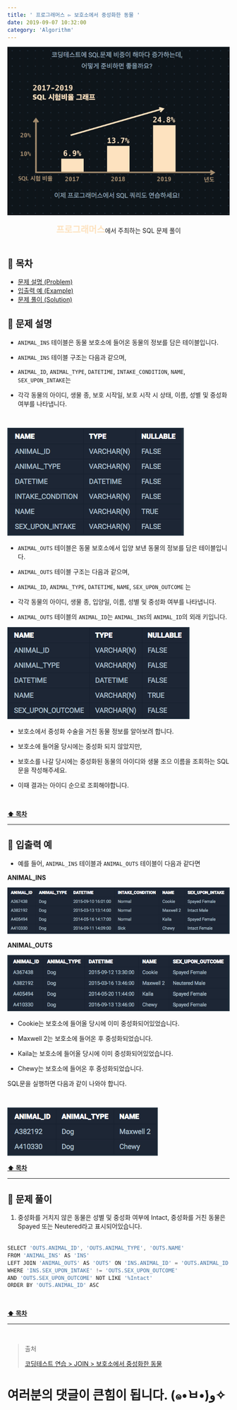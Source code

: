 ```yaml
---
title: ' 프로그래머스 ▻ 보호소에서 중성화한 동물 '
date: 2019-09-07 10:32:00
category: 'Algorithm'
---
```


![](../../images/sql/logo.png)

<center><strong style="color:#FDE2BF; font-size: 20px;">프로그래머스</strong>에서 주최하는 SQL 문제 풀이</center>

<br />

## **💎 목차**

- [문제 설명 (Problem)](#-문제-설명)
- [입출력 예 (Example)](#-입출력-예)
- [문제 풀이 (Solution)](#-문제-풀이)

## **📕 문제 설명**

- `ANIMAL_INS` 테이블은 동물 보호소에 들어온 동물의 정보를 담은 테이블입니다.

- `ANIMAL_INS` 테이블 구조는 다음과 같으며,

- `ANIMAL_ID`, `ANIMAL_TYPE`, `DATETIME`, `INTAKE_CONDITION`, `NAME`, `SEX_UPON_INTAKE`는

- 각각 동물의 아이디, 생물 종, 보호 시작일, 보호 시작 시 상태, 이름, 성별 및 중성화 여부를 나타냅니다.

<br />

![](../../images/sql/table.1.png)
<br />

- `ANIMAL_OUTS` 테이블은 동물 보호소에서 입양 보낸 동물의 정보를 담은 테이블입니다.

- `ANIMAL_OUTS` 테이블 구조는 다음과 같으며,

- `ANIMAL_ID`, `ANIMAL_TYPE`, `DATETIME`, `NAME`, `SEX_UPON_OUTCOME` 는

- 각각 동물의 아이디, 생물 종, 입양일, 이름, 성별 및 중성화 여부를 나타냅니다.

- `ANIMAL_OUTS` 테이블의 `ANIMAL_ID`는 `ANIMAL_INS`의 `ANIMAL_ID`의 외래 키입니다.

![](../../images/sql/table.2.png)
<br />

- 보호소에서 중성화 수술을 거친 동물 정보를 알아보려 합니다.

- 보호소에 들어올 당시에는 중성화 되지 않았지만,

- 보호소를 나갈 당시에는 중성화된 동물의 아이디와 생물 조으 이름을 조회하는 SQL문을 작성해주세요.

- 이때 결과는 아이디 순으로 조회해야합니다.

<br />

**[⬆ 목차](#-목차)**

---

## **📙 입출력 예**

- 예를 들어, `ANIMAL_INS` 테이블과 `ANIMAL_OUTS` 테이블이 다음과 같다면

**ANIMAL_INS**

![](../../images/sql/join/4-1.example.png)
<br />

**ANIMAL_OUTS**

![](../../images/sql/join/4-2.example.png)
<br />

- Cookie는 보호소에 들어올 당시에 이미 중성화되어있었습니다.

- Maxwell 2는 보호소에 들어온 후 중성화되었습니다.

- Kaila는 보호소에 들어올 당시에 이미 중성화되어있었습니다.

- Chewy는 보호소에 들어온 후 중성화되었습니다.

SQL문을 실행하면 다음과 같이 나와야 합니다.

<br />

![](../../images/sql/join/4-3.example.png)
<br />

**[⬆ 목차](#-목차)**

---

## **📘 문제 풀이**

1. 중성화를 거치지 않은 동물은 성별 및 중성화 여부에 Intact, 중성화를 거친 동물은 Spayed 또는 Neutered라고 표시되어있습니다.

```js

SELECT 'OUTS.ANIMAL_ID', 'OUTS.ANIMAL_TYPE', 'OUTS.NAME'
FROM 'ANIMAL_INS' AS 'INS'
LEFT JOIN 'ANIMAL_OUTS' AS 'OUTS' ON 'INS.ANIMAL_ID' = 'OUTS.ANIMAL_ID'
WHERE 'INS.SEX_UPON_INTAKE' != 'OUTS.SEX_UPON_OUTCOME'
AND 'OUTS.SEX_UPON_OUTCOME' NOT LIKE '%Intact'
ORDER BY 'OUTS.ANIMAL_ID' ASC

```

<br />

**[⬆ 목차](#-목차)**

---

<br />

> 출처
>
> <a href="https://programmers.co.kr/learn/courses/30/lessons/59045" target="_blank">코딩테스트 연습 > JOIN > 보호소에서 중성화한 동물</a>

# 여러분의 댓글이 큰힘이 됩니다. (๑•̀ㅂ•́)و✧

